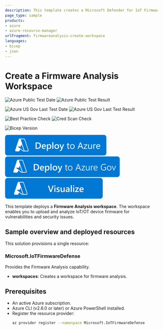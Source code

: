 ```yaml
---
description: This template creates a Microsoft Defender for IoT Firmware Analysis workspace.
page_type: sample
products:
- azure
- azure-resource-manager
urlFragment: firmwareanalysis-create-workspace
languages:
- bicep
- json
---
```


# Create a Firmware Analysis Workspace

![Azure Public Test Date](https://azurequickstartsservice.blob.core.windows.net/badges/quickstarts/microsoft.firmwareanalysis/firmwareanalysis-create-workspace/PublicLastTestDate.svg)
![Azure Public Test Result](https://azurequickstartsservice.blob.core.windows.net/badges/quickstarts/microsoftalysis-create-workspace/PublicDeployment.svg)

![Azure US Gov Last Test Date](https://azurequickstartsservice.blob.core.windows.net/badges/quickstarts/microsoft.firmwareanalysis/firmwareanalysis-create-workspace/FairfaxLastTestDate.svg)
![Azure US Gov Last Test Result](https://azurequickstartsservice.blob.core.windows.net/badges/quickstarts/microsoft.firmwareworkspace/FairfaxDeployment.svg)

![Best Practice Check](https://azurequickstartsservice.blob.core.windows.net/badges/quickstarts/microsoft.firmwareanalysis/firmwareanalysis-create-workspace/BestPracticeResult.svg)
![Cred Scan Check](https://azurequickstartsservice.blob.core.windows.net/badges/quickstarts/microsoft.firmwareanalysis/firmwareanalysis-create-workspace/CredScan/azurequickstartsservice.blob.core.windows.net/badges/quickstarts/microsoft.firmwareanalysis/firmwareanalysis-create-workspace/BicepVersion.svg)

![Bicep Version](https://azurequickstartsservice.blob.core.windows.net/badges/quickstarts/microsoft.firmwareanalysis/firmwareanalysis-create-workspace/BicepVersion.svg)

[![Deploy To Azure](https://raw.githubusercontent.com/Azure/azure-quickstart-templates/master/1-CONTRIBUTION-GUIDE/images/deploytoazure.svg?sanitize=true)](https://portal.azure.com/#create/Microsoft.Template/uri/https%3A%2F%2Fraw.githubusercontent.com%2FAzure%2Fazure-quickstart-templatests%2Fmicrosoft.iotfirmwaredefense%2Ffirmwareanalysis-create-workspace%2Fazuredeploy.json)
[![Deploy To Azure US Gov](https://raw.githubusercontent.com/Azure/azure-quickstart-templates/master/1-CONTRIBUTION-GUIDE/images/deploytoazuregov.svg?sanitize=true)](https://portal.azure.us/#create/Microsoft.Template/uri/https%3A%2F%2Fraw.githubusercontent.com%2FAzure%2Fazure-quickstart-templates%2Fmaster%2Firmwaredefense%2Ffirmwareanalysis-create-workspace%2Fazuredeploy.json)
[![Visualize](https://raw.githubusercontent.com/Azure/azure-quickstart-templates/master/1-CONTRIBUTION-GUIDE/images/visualizebutton.svg?sanitize=true)](http://armviz.io/#/?load=https%3A%2F%2Fraw.githubusercontent.com%2FAzure%2Fazure-quickstart-templates%2Fmaster%2Fquickstarts%2Fmicrosoft.iotfirmwaredefense%2Ffirmwareanalysis-createuredeploy.json)

This template deploys a **Firmware Analysis workspace**. The workspace enables you to upload and analyze IoT/OT device firmware for vulnerabilities and security issues.

## Sample overview and deployed resources

This solution provisions a single resource:

### Microsoft.IoTFirmwareDefense

Provides the Firmware Analysis capability.

- **workspaces**: Creates a workspace for firmware analysis.

## Prerequisites

- An active Azure subscription.
- Azure CLI (v2.6.0 or later) or Azure PowerShell installed.
- Register the resource provider:
  ```bash
  az provider register --namespace Microsoft.IoTFirmwareDefense
